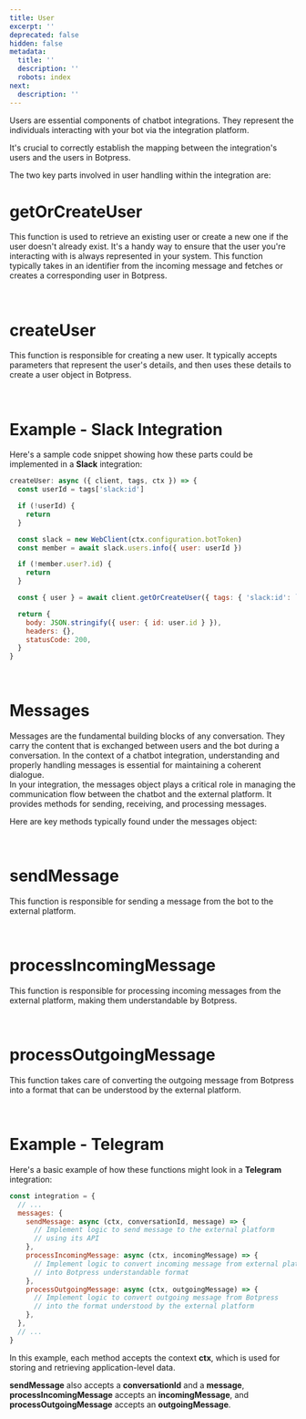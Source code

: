 ```yaml
---
title: User
excerpt: ''
deprecated: false
hidden: false
metadata:
  title: ''
  description: ''
  robots: index
next:
  description: ''
---
```

Users are essential components of chatbot integrations. They represent the individuals interacting with your bot via the integration platform.

It's crucial to correctly establish the mapping between the integration's users and the users in Botpress.

The two key parts involved in user handling within the integration are:

# getOrCreateUser

This function is used to retrieve an existing user or create a new one if the user doesn't already exist. It's a handy way to ensure that the user you're interacting with is always represented in your system. This function typically takes in an identifier from the incoming message and fetches or creates a corresponding user in Botpress.

<br />

# createUser

This function is responsible for creating a new user. It typically accepts parameters that represent the user's details, and then uses these details to create a user object in Botpress.

<br />

# Example - Slack Integration

Here's a sample code snippet showing how these parts could be implemented in a **Slack** integration:

```javascript
createUser: async ({ client, tags, ctx }) => {
  const userId = tags['slack:id']

  if (!userId) {
    return
  }

  const slack = new WebClient(ctx.configuration.botToken)
  const member = await slack.users.info({ user: userId })

  if (!member.user?.id) {
    return
  }

  const { user } = await client.getOrCreateUser({ tags: { 'slack:id': `${member.user?.id}` } })

  return {
    body: JSON.stringify({ user: { id: user.id } }),
    headers: {},
    statusCode: 200,
  }
}
```

<br />

# Messages

Messages are the fundamental building blocks of any conversation. They carry the content that is exchanged between users and the bot during a conversation. In the context of a chatbot integration, understanding and properly handling messages is essential for maintaining a coherent dialogue.\
In your integration, the messages object plays a critical role in managing the communication flow between the chatbot and the external platform. It provides methods for sending, receiving, and processing messages.

Here are key methods typically found under the messages object:

<br />

# sendMessage

This function is responsible for sending a message from the bot to the external platform.

<br />

# processIncomingMessage

This function is responsible for processing incoming messages from the external platform, making them understandable by Botpress.

<br />

# processOutgoingMessage

This function takes care of converting the outgoing message from Botpress into a format that can be understood by the external platform.

<br />

# Example - Telegram

Here's a basic example of how these functions might look in a **Telegram** integration:

```javascript
const integration = {
  // ...
  messages: {
    sendMessage: async (ctx, conversationId, message) => {
      // Implement logic to send message to the external platform
      // using its API
    },
    processIncomingMessage: async (ctx, incomingMessage) => {
      // Implement logic to convert incoming message from external platform
      // into Botpress understandable format
    },
    processOutgoingMessage: async (ctx, outgoingMessage) => {
      // Implement logic to convert outgoing message from Botpress
      // into the format understood by the external platform
    },
  },
  // ...
}
```

In this example, each method accepts the context **ctx**, which is used for storing and retrieving application-level data.

**sendMessage** also accepts a **conversationId** and a **message**,\
**processIncomingMessage** accepts an **incomingMessage**, and **processOutgoingMessage** accepts an **outgoingMessage**.
